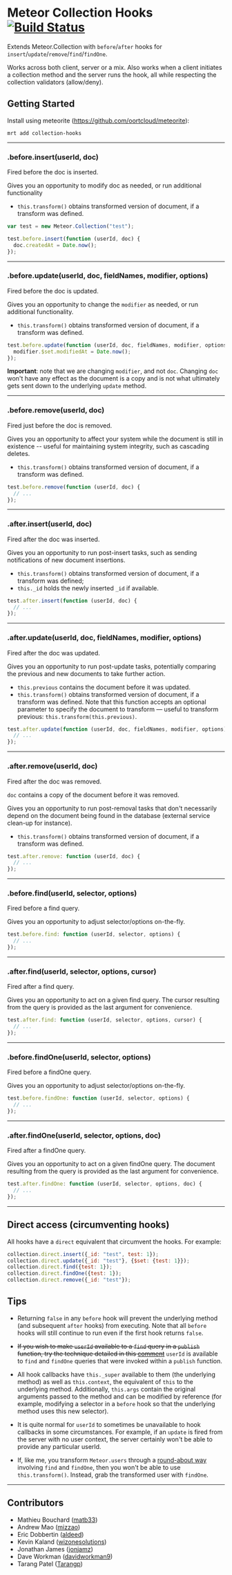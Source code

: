 # Meteor Collection Hooks [![Build Status](https://travis-ci.org/matb33/meteor-collection-hooks.png?branch=master)](https://travis-ci.org/matb33/meteor-collection-hooks)

Extends Meteor.Collection with `before`/`after` hooks for `insert`/`update`/`remove`/`find`/`findOne`.

Works across both client, server or a mix. Also works when a client initiates a collection method and the server runs the hook, all while respecting the collection validators (allow/deny).

## Getting Started

Install using meteorite (https://github.com/oortcloud/meteorite):

```
mrt add collection-hooks
```

--------------------------------------------------------------------------------

### .before.insert(userId, doc)

Fired before the doc is inserted.

Gives you an opportunity to modify doc as needed, or run additional
functionality

- `this.transform()` obtains transformed version of document, if a transform was
defined.

```javascript
var test = new Meteor.Collection("test");

test.before.insert(function (userId, doc) {
  doc.createdAt = Date.now();
});
```

--------------------------------------------------------------------------------

### .before.update(userId, doc, fieldNames, modifier, options)

Fired before the doc is updated.

Gives you an opportunity to change the `modifier` as needed, or run additional
functionality.

- `this.transform()` obtains transformed version of document, if a transform was
defined.

```javascript
test.before.update(function (userId, doc, fieldNames, modifier, options) {
  modifier.$set.modifiedAt = Date.now();
});
```

__Important__: note that we are changing `modifier`, and not `doc`.
Changing `doc` won't have any effect as the document is a copy and is not what
ultimately gets sent down to the underlying `update` method.

--------------------------------------------------------------------------------

### .before.remove(userId, doc)

Fired just before the doc is removed.

Gives you an opportunity to affect your system while the document is still in
existence -- useful for maintaining system integrity, such as cascading deletes.

- `this.transform()` obtains transformed version of document, if a transform was
defined.

```javascript
test.before.remove(function (userId, doc) {
  // ...
});
```

--------------------------------------------------------------------------------

### .after.insert(userId, doc)

Fired after the doc was inserted.

Gives you an opportunity to run post-insert tasks, such as sending notifications
of new document insertions.

- `this.transform()` obtains transformed version of document, if a transform was
defined;
- `this._id` holds the newly inserted `_id` if available.

```javascript
test.after.insert(function (userId, doc) {
  // ...
});
```

--------------------------------------------------------------------------------

### .after.update(userId, doc, fieldNames, modifier, options)

Fired after the doc was updated.

Gives you an opportunity to run post-update tasks, potentially comparing the
previous and new documents to take further action.

- `this.previous` contains the document before it was updated.
- `this.transform()` obtains transformed version of document, if a transform was
  defined. Note that this function accepts an optional parameter to specify the
  document to transform — useful to transform previous:
  `this.transform(this.previous)`.

```javascript
test.after.update(function (userId, doc, fieldNames, modifier, options) {
  // ...
});
```

--------------------------------------------------------------------------------

### .after.remove(userId, doc)

Fired after the doc was removed.

`doc` contains a copy of the document before it was removed.

Gives you an opportunity to run post-removal tasks that don't necessarily depend
on the document being found in the database (external service clean-up for
instance).

- `this.transform()` obtains transformed version of document, if a transform was
defined.

```javascript
test.after.remove: function (userId, doc) {
  // ...
});
```

--------------------------------------------------------------------------------

### .before.find(userId, selector, options)

Fired before a find query.

Gives you an opportunity to adjust selector/options on-the-fly.

```javascript
test.before.find: function (userId, selector, options) {
  // ...
});
```

--------------------------------------------------------------------------------

### .after.find(userId, selector, options, cursor)

Fired after a find query.

Gives you an opportunity to act on a given find query. The cursor resulting from
the query is provided as the last argument for convenience.

```javascript
test.after.find: function (userId, selector, options, cursor) {
  // ...
});
```

--------------------------------------------------------------------------------

### .before.findOne(userId, selector, options)

Fired before a findOne query.

Gives you an opportunity to adjust selector/options on-the-fly.

```javascript
test.before.findOne: function (userId, selector, options) {
  // ...
});
```

--------------------------------------------------------------------------------

### .after.findOne(userId, selector, options, doc)

Fired after a findOne query.

Gives you an opportunity to act on a given findOne query. The document resulting
from the query is provided as the last argument for convenience.

```javascript
test.after.findOne: function (userId, selector, options, doc) {
  // ...
});
```

--------------------------------------------------------------------------------

## Direct access (circumventing hooks)

All hooks have a `direct` equivalent that circumvent the hooks. For example:

```javascript
collection.direct.insert({_id: "test", test: 1});
collection.direct.update({_id: "test"}, {$set: {test: 1}});
collection.direct.find({test: 1});
collection.direct.findOne({test: 1});
collection.direct.remove({_id: "test"});
```

## Tips

- Returning `false` in any `before` hook will prevent the underlying method (and
subsequent `after` hooks) from executing. Note that all `before` hooks will
still continue to run even if the first hook returns `false`.

- ~~If you wish to make `userId` available to a `find` query in a `publish`
function, try the technique detailed in this [comment](https://github.com/matb33/meteor-collection-hooks/issues/7#issuecomment-24021616)~~ `userId` is available to `find` and `findOne` queries that were invoked within a `publish` function.

- All hook callbacks have `this._super` available to them (the underlying
method) as well as `this.context`, the equivalent of `this` to the underlying
method. Additionally, `this.args` contain the original arguments passed to the
method and can be modified by reference (for example, modifying a selector in a
`before` hook so that the underlying method uses this new selector).

- It is quite normal for `userId` to sometimes be unavailable to hook callbacks
in some circumstances. For example, if an `update` is fired from the server
with no user context, the server certainly won't be able to provide any
particular userId.

- If, like me, you transform `Meteor.users` through a [round-about way](https://github.com/matb33/meteor-collection-hooks/issues/15#issuecomment-25809919) involving
`find` and `findOne`, then you won't be able to use `this.transform()`. Instead,
grab the transformed user with `findOne`.

--------------------------------------------------------------------------------


## Contributors

- Mathieu Bouchard ([matb33](https://github.com/matb33))
- Andrew Mao ([mizzao](https://github.com/mizzao))
- Eric Dobbertin ([aldeed](https://github.com/aldeed))
- Kevin Kaland ([wizonesolutions](https://github.com/wizonesolutions))
- Jonathan James ([jonjamz](https://github.com/jonjamz))
- Dave Workman ([davidworkman9](https://github.com/davidworkman9))
- Tarang Patel ([Tarangp](https://github.com/Tarangp))
